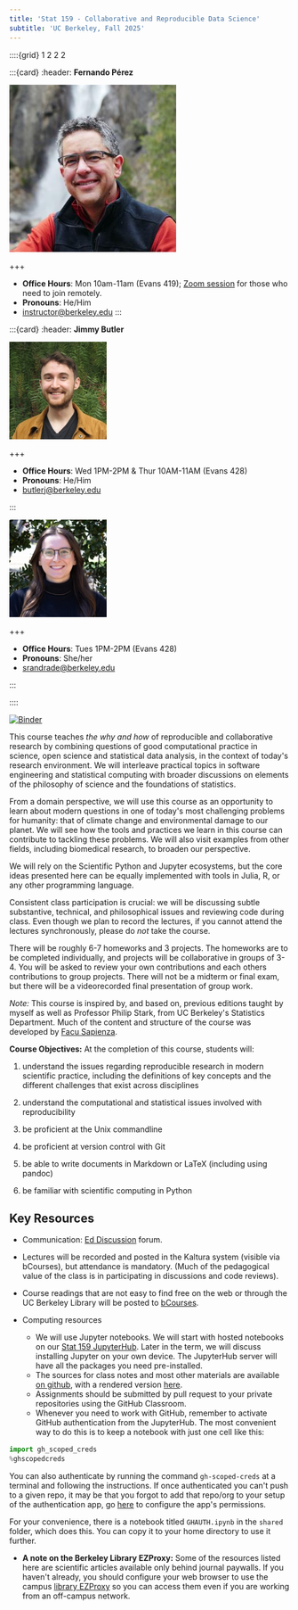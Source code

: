 ```yaml
---
title: 'Stat 159 - Collaborative and Reproducible Data Science'
subtitle: 'UC Berkeley, Fall 2025'
---
```


::::{grid} 1 2 2 2

:::{card}
:header: **Fernando Pérez**

![Fernando Pérez](images/perez.jpg)

+++

* **Office Hours**: Mon 10am-11am (Evans 419); [Zoom session](https://berkeley.zoom.us/j/95027833312?pwd=c60W5ii4fypGD3TUo5GDo1aQL25xES.1) for those who need to join remotely.
* **Pronouns**: He/Him
* [instructor@berkeley.edu](mailto:instructor@berkeley.edu)
:::

:::{card}
:header: **Jimmy Butler**

![Jimmy Butler](images/butler.jpg)

+++

* **Office Hours**: Wed 1PM-2PM & Thur 10AM-11AM (Evans 428)
* **Pronouns**: He/Him
* [butlerj@berkeley.edu](mailto:butlerj@berkeley.edu)

:::

![Sequoia Andrade](images/andrade.jpg)

+++

* **Office Hours**: Tues 1PM-2PM (Evans 428)
* **Pronouns**: She/her
* [srandrade@berkeley.edu](mailto:srandrade@berkeley.edu)

:::

::::

[![Binder](https://mybinder.org/badge_logo.svg)](https://mybinder.org/v2/gh/UCB-stat-159-f25/site/HEAD)

This course teaches _the why and how_ of reproducible and collaborative research by combining questions of good computational practice in science, open science and statistical data analysis, in the context of today's research environment.  We will interleave practical topics in software engineering and statistical computing with broader discussions on elements of the
philosophy of science and the foundations of statistics.

From a domain perspective, we will use this course as an opportunity to learn about modern questions in one of today's most challenging problems for humanity: that of climate change and environmental damage to our planet. We will see how the tools and practices we learn in this course can contribute to tackling these problems.  We will also visit examples from other fields, including biomedical research, to broaden our perspective.

We will rely on the Scientific Python and Jupyter ecosystems, but the core ideas presented here can be equally implemented with tools in Julia, R, or any other programming language.

Consistent class participation is crucial: we will be discussing subtle substantive, technical, and philosophical issues and reviewing code during class. Even though we plan to record the lectures, if you cannot attend the lectures synchronously, please do *not* take the course.

There will be roughly 6-7 homeworks and 3 projects. The homeworks are to be completed individually, and projects will be collaborative in groups of 3-4. You will be asked to review your own contributions and each others contributions
to group projects.
There will not be a midterm or final exam, but there will be a videorecorded
final presentation of group work.

_Note:_ This course is inspired by, and based on, previous editions taught by myself as well as Professor Philip Stark, from UC Berkeley's Statistics Department. Much of the content and structure of the course was developed by [Facu Sapienza](https://statistics.berkeley.edu/people/facu-sapienza).

**Course Objectives:** At the completion of this course, students will:

1.  understand the issues regarding reproducible research in modern
    scientific practice, including the definitions of key concepts and
    the different challenges that exist across disciplines

2.  understand the computational and statistical issues involved with
    reproducibility

3.  be proficient at the Unix commandline

4.  be proficient at version control with Git

5.  be able to write documents in Markdown or LaTeX (including using
    pandoc)

6.  be familiar with scientific computing in Python

## Key Resources

+ Communication: [Ed Discussion](https://edstem.org/us/courses/84806/discussion) forum.

+ Lectures will be recorded and posted in the Kaltura system (visible via bCourses), but attendance is mandatory. (Much of the pedagogical value of the class is in participating in discussions and code reviews).

+ Course readings that are not easy to find free on the web or through the UC Berkeley Library will be posted to [bCourses](https://bcourses.berkeley.edu/).

+ Computing resources
    - We will use Jupyter notebooks. We will start with hosted notebooks on our [Stat 159 JupyterHub](https://stat159.datahub.berkeley.edu). Later in the term, we will discuss installing Jupyter on your own device. The JupyterHub server will have all the packages you need pre-installed.
    - The sources for class notes and most other materials are available [on github](https://github.com/UCB-stat-159-f25/site), with a rendered version [here](https://ucb-stat-159-f25.github.io/site).
    - Assignments should be submitted by pull request to your private repositories using the GitHub Classroom.
    - Whenever you need to work with GitHub, remember to activate GitHub authentication from the JupyterHub. The most convenient way to do this is to keep a notebook with just one cell like this:
    
```python
import gh_scoped_creds
%ghscopedcreds
```
    
You can also authenticate by running the command `gh-scoped-creds` at a terminal and following the instructions. If once authenticated you can't push to a given repo, it may be that you forgot to add that repo/org to your setup of the authentication app, go [here](https://github.com/apps/stat159-berkeley-datahub-access) to configure the app's permissions.

For your convenience, there is a notebook titled `GHAUTH.ipynb` in the `shared` folder, which does this. You can copy it to your home directory to use it further.

+ **A note on the Berkeley Library EZProxy:** Some of the resources listed here are scientific articles available only behind journal paywalls. If you haven't already, you should configure your web browser to use the campus [library EZProxy](https://guides.lib.berkeley.edu/ezproxy) so you can access them even if you are working from an off-campus network.
